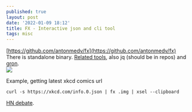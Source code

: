 ```yaml
---
published: true
layout: post
date: '2022-01-09 18:12'
title: FX - Interactive json and cli tool
tags: misc 
---
```

[https://github.com/antonmedv/fx](https://github.com/antonmedv/fx)  
There is standalone binary. [Related tools](https://github.com/antonmedv/fx#related), also jq (should be in repos) and [gron](https://github.com/tomnomnom/gron).   
<img src="https://camo.githubusercontent.com/1bdef90eaab60a00024adb27a167e2ccdf713869bdf186350299b42d36311f2d/68747470733a2f2f6d6564762e696f2f6173736574732f66782e676966" style="mix-blend-mode: multiply;">

Example, getting latest xkcd comics url

    curl -s https://xkcd.com/info.0.json | fx .img | xsel --clipboard

[HN debate](https://news.ycombinator.com/item?id=29861043).
